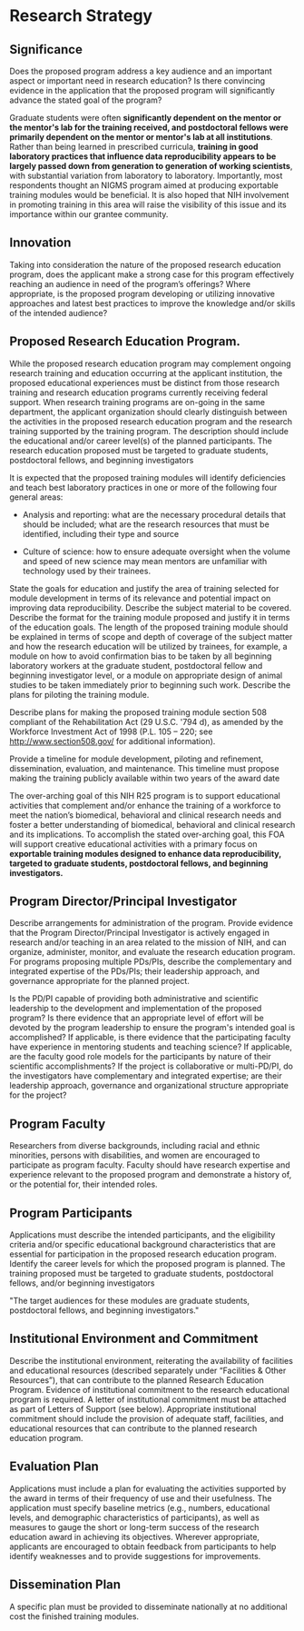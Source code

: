 # Research Strategy
## Significance
Does the proposed program address a key audience and an important aspect or
important need in research education? Is there convincing evidence in the
application that the proposed program will significantly advance the stated goal
of the program?

Graduate students were often **significantly dependent on the mentor or the
mentor's lab for the training received, and postdoctoral fellows were primarily
dependent on the mentor or mentor's lab at all institutions**.  Rather than
being learned in prescribed curricula, **training in good laboratory practices
that influence data reproducibility appears to be largely passed down from
generation to generation of working scientists**, with substantial variation
from laboratory to laboratory.  Importantly, most respondents thought an NIGMS
program aimed at producing exportable training modules would be beneficial.  It
is also hoped that NIH involvement in promoting training in this area will raise
the visibility of this issue and its importance within our grantee community.


## Innovation
Taking into consideration the nature of the proposed research education program,
does the applicant make a strong case for this program effectively reaching an
audience in need of the program’s offerings? Where appropriate, is the proposed
program developing or utilizing innovative approaches and latest best practices
to improve the knowledge and/or skills of the intended audience?


## Proposed Research Education Program.
While the proposed research education program may complement ongoing research
training and education occurring at the applicant institution, the proposed
educational experiences must be distinct from those research training and
research education programs currently receiving federal support. When research
training programs are on-going in the same department, the applicant
organization should clearly distinguish between the activities in the proposed
research education program and the research training supported by the training
program. The description should include the educational and/or career level(s)
of the planned participants. The research education proposed must be targeted to
graduate students, postdoctoral fellows, and beginning investigators

It is expected that the proposed training modules will identify deficiencies and
teach best laboratory practices in one or more of the following four general
areas:

* Analysis and reporting: what are the necessary procedural details that should
be included; what are the research resources that must be identified, including
their type and source

* Culture of science: how to ensure adequate oversight when the volume and speed
of new science may mean mentors are unfamiliar with technology used by their
trainees.

State the goals for education and justify the area of training selected for
module development in terms of its relevance and potential impact on improving
data reproducibility. Describe the subject material to be covered.  Describe the
format for the training module proposed and justify it in terms of the education
goals.  The length of the proposed training module should be explained in terms
of scope and depth of coverage of the subject matter and how the research
education will be utilized by trainees, for example, a module on how to avoid
confirmation bias to be taken by all beginning laboratory workers at the
graduate student, postdoctoral fellow and beginning investigator level, or a
module on appropriate design of animal studies to be taken immediately prior to
beginning such work. Describe the plans for piloting the training module.

Describe plans for making the proposed training module section 508 compliant of
the Rehabilitation Act (29 U.S.C. '794 d), as amended by the Workforce
Investment Act of 1998 (P.L. 105 – 220; see http://www.section508.gov/ for
additional information).

Provide a timeline for module development, piloting and refinement,
dissemination, evaluation, and maintenance.  This timeline must propose making
the training publicly available within two years of the award date

The over-arching goal of this NIH R25 program is to support educational
activities that complement and/or enhance the training of a workforce to meet
the nation’s biomedical, behavioral and clinical research needs and foster a
better understanding of biomedical, behavioral and clinical research and its
implications. To accomplish the stated over-arching goal, this FOA will support
creative educational activities with a primary focus on **exportable training
modules designed to enhance data reproducibility, targeted to graduate students,
postdoctoral fellows, and beginning investigators.**

## Program Director/Principal Investigator
Describe arrangements for administration of the program.  Provide evidence that
the Program Director/Principal Investigator is actively engaged in research
and/or teaching in an area related to the mission of NIH, and can organize,
administer, monitor, and evaluate the research education program. For programs
proposing multiple PDs/PIs, describe the complementary and integrated expertise
of the PDs/PIs; their leadership approach, and governance appropriate for the
planned project.

Is the PD/PI capable of providing both administrative and scientific leadership
to the development and implementation of the proposed program? Is there evidence
that an appropriate level of effort will be devoted by the program leadership to
ensure the program's intended goal is accomplished? If applicable, is there
evidence that the participating faculty have experience in mentoring students
and teaching science? If applicable, are the faculty good role models for the
participants by nature of their scientific accomplishments? If the project is
collaborative or multi-PD/PI, do the investigators have complementary and
integrated expertise; are their leadership approach, governance and
organizational structure appropriate for the project?


## Program Faculty
Researchers from diverse backgrounds, including racial and ethnic minorities,
persons with disabilities, and women are encouraged to participate as program
faculty. Faculty should have research expertise and experience relevant to the
proposed program and demonstrate a history of, or the potential for, their
intended roles.


## Program Participants
Applications must describe the intended participants, and the eligibility
criteria and/or specific educational background characteristics that are
essential for participation in the proposed research education program. Identify
the career levels  for which the proposed program is planned. The training
proposed must be targeted to graduate students, postdoctoral fellows, and/or
beginning investigators

"The target audiences for these modules are graduate students, postdoctoral
fellows, and beginning investigators."  

## Institutional Environment and Commitment
Describe the institutional environment, reiterating the availability of
facilities and educational resources (described separately under “Facilities &
Other Resources”), that can contribute to the planned Research Education
Program. Evidence of institutional commitment to the research educational
program is required. A letter of institutional commitment must be attached as
part of Letters of Support (see below). Appropriate institutional commitment
should include the provision of adequate staff, facilities, and educational
resources that can contribute to the planned research education program.


## Evaluation Plan
Applications must include a plan for evaluating the activities supported by the
award in terms of their frequency of use and their usefulness. The application
must specify baseline metrics (e.g., numbers, educational levels, and
demographic characteristics of participants), as well as measures to gauge the
short or long-term success of the research education award in achieving its
objectives. Wherever appropriate, applicants are encouraged to obtain feedback
from participants to help identify weaknesses and to provide suggestions for
improvements.


## Dissemination Plan
A specific plan must be provided to disseminate nationally at no additional cost
the finished training modules.
